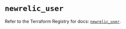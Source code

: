 # `newrelic_user`

Refer to the Terraform Registry for docs: [`newrelic_user`](https://registry.terraform.io/providers/newrelic/newrelic/3.62.1/docs/resources/user).
